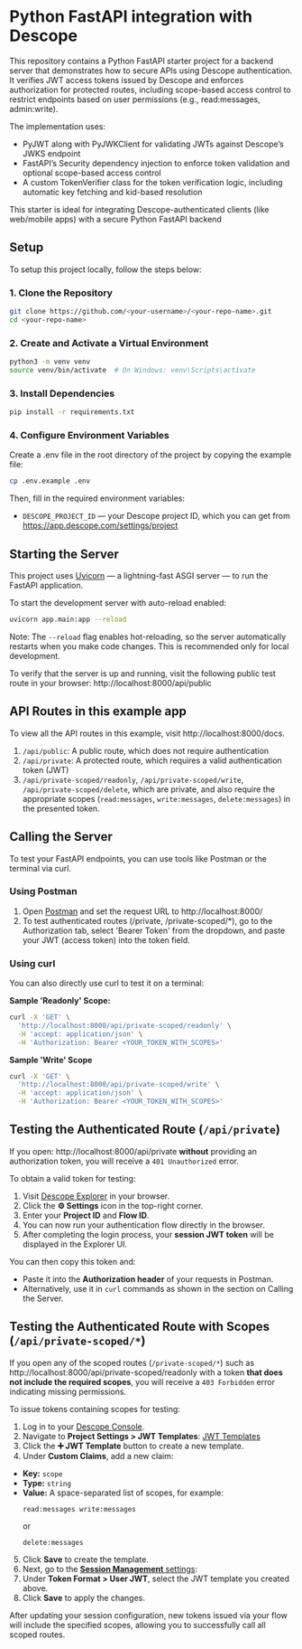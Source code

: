 # Python FastAPI integration with Descope
This repository contains a Python FastAPI starter project for a backend server that demonstrates how to secure APIs using Descope authentication. It verifies JWT access tokens issued by Descope and enforces authorization for protected routes, including scope-based access control to restrict endpoints based on user permissions (e.g., read:messages, admin:write).

The implementation uses:
- PyJWT along with PyJWKClient for validating JWTs against Descope’s JWKS endpoint
- FastAPI’s Security dependency injection to enforce token validation and optional scope-based access control
- A custom TokenVerifier class for the token verification logic, including automatic key fetching and kid-based resolution

This starter is ideal for integrating Descope-authenticated clients (like web/mobile apps) with a secure Python FastAPI backend

## Setup
To setup this project locally, follow the steps below:
### 1. Clone the Repository
```bash
git clone https://github.com/<your-username>/<your-repo-name>.git
cd <your-repo-name>
```
### 2. Create and Activate a Virtual Environment
```bash
python3 -m venv venv
source venv/bin/activate  # On Windows: venv\Scripts\activate
```
### 3. Install Dependencies
```bash
pip install -r requirements.txt
```
### 4. Configure Environment Variables
Create a .env file in the root directory of the project by copying the example file:
```bash
cp .env.example .env
```
Then, fill in the required environment variables:
- `DESCOPE_PROJECT_ID` — your Descope project ID, which you can get from https://app.descope.com/settings/project


## Starting the Server
This project uses [Uvicorn](https://www.uvicorn.org/) — a lightning-fast ASGI server — to run the FastAPI application.

To start the development server with auto-reload enabled:
```bash
uvicorn app.main:app --reload
```
Note: The `--reload` flag enables hot-reloading, so the server automatically restarts when you make code changes. This is recommended only for local development.

To verify that the server is up and running,  visit the following public test route in your browser: http://localhost:8000/api/public

## API Routes in this example app
To view all the API routes in this example, visit http://localhost:8000/docs.
1. `/api/public`: A public route, which does not require authentication
2. `/api/private`: A protected route, which requires a valid authentication token (JWT)
3. `/api/private-scoped/readonly`, `/api/private-scoped/write`, `/api/private-scoped/delete`, which are private, and also require the appropriate scopes (`read:messages`, `write:messages`, `delete:messages`) in the presented token.

## Calling the Server
To test your FastAPI endpoints, you can use tools like Postman or the terminal via curl.

### Using Postman
1. Open [Postman](https://www.postman.com/) and set the request URL to http://localhost:8000/<your route here>
2. To test authenticated routes (/private, /private-scoped/*), go to the Authorization tab, select 'Bearer Token' from the dropdown, and paste your JWT (access token) into the token field.

### Using curl
You can also directly use curl to test it on a terminal:

**Sample 'Readonly' Scope:**
```bash
curl -X 'GET' \
  'http://localhost:8000/api/private-scoped/readonly' \
  -H 'accept: application/json' \
  -H 'Authorization: Bearer <YOUR_TOKEN_WITH_SCOPES>'
```
**Sample 'Write' Scope**
```bash
curl -X 'GET' \
  'http://localhost:8000/api/private-scoped/write' \
  -H 'accept: application/json' \
  -H 'Authorization: Bearer <YOUR_TOKEN_WITH_SCOPES>'
```

## Testing the Authenticated Route (`/api/private`)

If you open: http://localhost:8000/api/private **without** providing an authorization token, you will receive a `401 Unauthorized` error.

To obtain a valid token for testing:
1. Visit [Descope Explorer](https://explorer.descope.com) in your browser.
2. Click the **⚙️ Settings** icon in the top-right corner.
3. Enter your **Project ID** and **Flow ID**.
4. You can now run your authentication flow directly in the browser.
5. After completing the login process, your **session JWT token** will be displayed in the Explorer UI.

You can then copy this token and:
- Paste it into the **Authorization header** of your requests in Postman.
- Alternatively, use it in `curl` commands as shown in the section on Calling the Server.

## Testing the Authenticated Route with Scopes (`/api/private-scoped/*`)
If you open any of the scoped routes (`/private-scoped/*`) such as http://localhost:8000/api/private-scoped/readonly with a token **that does not include the required scopes**, you will receive a `403 Forbidden` error indicating missing permissions.

To issue tokens containing scopes for testing:

1. Log in to your [Descope Console](https://app.descope.com/).
2. Navigate to **Project Settings > JWT Templates**: [JWT Templates](https://app.descope.com/settings/project/jwt)
3. Click the **➕ JWT Template** button to create a new template.
4. Under **Custom Claims**, add a new claim:
- **Key:** `scope`
- **Type:** `string`
- **Value:** A space-separated list of scopes, for example:
  ```
  read:messages write:messages
  ```
  or
  ```
  delete:messages
  ```
5. Click **Save** to create the template.
6. Next, go to the [**Session Management** settings](https://app.descope.com/settings/project/session):
7. Under **Token Format > User JWT**, select the JWT template you created above.
8. Click **Save** to apply the changes.

After updating your session configuration, new tokens issued via your flow will include the specified scopes, allowing you to successfully call all scoped routes.
